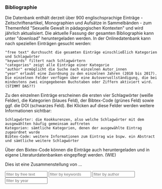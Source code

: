 ### Bibliographie

Die Datenbank enthält derzeit über 900 englischsprachige Einträge - Zeitschriftenartikel, Monographien und Aufsätze in Sammelbänden - zum Themenfeld "Sexuelle Gewalt in pädagogischen Kontexten" und wird jährlich aktualisiert. Die aktuelle Fassung der gesamten Bibliographie kann unter "download" heruntergeladen werden. In der Onlinedatenbank kann nach speziellen Einträgen gesucht werden:

    "free text" durchsucht die gesamten Einträge einschließlich Kategorien und Schlagwörter
    "keywords" filtert nach Schlagwörtern
    "categories" zeigt alle Einträge einer Kategorie
    "author" ermöglicht die Suche nach einzelnen Autor_innen
    "year" erlaubt eine Zuordnung zu den einzelnen Jahren (2010 bis 2017). Die einzelnen Felder verfügen über eine Autovervollständigung, die bei mindestens zwei eingegebenen Buchstaben oder Ziffern aktiviert wird. (STIMMT DAS??)

Zu den einzelnen Einträge erscheinen die ersten vier Schlagwörter (weiße Felder), die Kategorien (blaues Feld), der Bibtex-Code (grünes Feld) sowie ggf. die DOI (schwarzes Feld). Bei Klicken auf diese Felder werden weitere Informationen sichtbar:

    Schlagwörter: die Kookkurenzen, also welche Schlagwörter mit dem ausgewählten häufig gemeinsam auftreten
    Kategorien: sämtliche Kategorien, denen der ausgewählte Eintrag zugeordnet wurde
    Bibtex-Code: weitere Informationen zum Eintrag wie bspw. ein Abstract und sämtliche weitere Schlagwörter

Über den Bixtex-Code können die Einträge auch heruntergeladen und in eigene Literaturdatenbanken eingepflegt werden. (WIE)

<p>Dies ist eine Zusammenstellung von ...</p>

<input type="text" class="form-control textfield" style="width:140px;display:inline" onkeyup="filter('freetext');" id="freetext" placeholder="filter by free text" />
<input type="text" class="form-control textfield" style="width:140px;display:inline" onkeyup="filter('keyword');" id="keyword" placeholder="filter by keywords" />
<input type="text" class="form-control textfield" style="width:140px;display:inline" onkeyup="filter('author');" id="author" placeholder="filter by author" />
<input type="text" class="form-control textfield" style="width:140px;display:inline" onkeyup="filter('year');" id="year" placeholder="filter by year" />

<div id="bibliography"></div>
